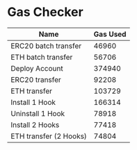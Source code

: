 # Gas Checker

| Name | Gas Used |
| ---- | -------- |
| ERC20 batch transfer | 46960 |
| ETH batch transfer | 56706 |
| Deploy Account | 374940 |
| ERC20 transfer | 92208 |
| ETH transfer | 103729 |
| Install 1 Hook | 166314 |
| Uninstall 1 Hook | 78918 |
| Install 2 Hooks | 77418 |
| ETH transfer (2 Hooks) | 74804 |
